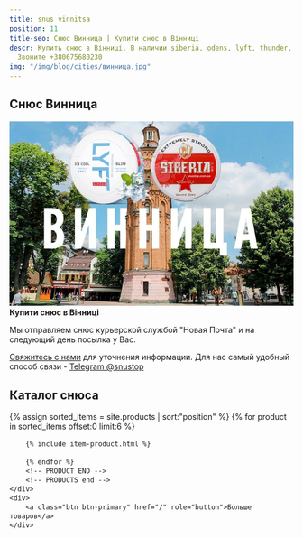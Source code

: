 ```yaml
---
title: snus vinnitsa
position: 11
title-seo: Снюс Винница | Купити снюс в Вінниці
descr: Купить снюс в Вінниці. В наличии siberia, odens, lyft, thunder, general и другие.
  Звоните +380675680230
img: "/img/blog/cities/винница.jpg"
---
```


<section class="mb-4">
	<h1>Снюс Винница</h1>
	<div class="row">
		<div class="col-md-7">
			<img class="img-fluid" src="/img/blog/cities/винница.jpg" alt="снюс в Вінниці">
		</div>
		<div class="col-md-5">
			<strong>Купити снюс в Вінниці</strong>
			<p>Мы отправляем снюс курьерской службой "Новая Почта" и на следующий день посылка у Вас.</p>
			<p><a href="#contactModal" data-toggle="modal" data-target="#contactModal">Свяжитесь с нами</a> для уточнения информации. Для нас самый удобный способ связи - <a href="//t.me/snustop" target="_blank" title="Telegram"><i class="icon-telegram"></i>Telegram @snustop</a></p>
		</div>
	</div>
</section>

<section class="mb-4">
	<h2>Каталог снюса</h2>
	<div class="row">
		<!-- PRODUCTS start -->
		<!-- PRODUCT START -->
		{% assign sorted_items = site.products | sort:"position" %}
		{% for product in sorted_items offset:0 limit:6 %}
		
		{% include item-product.html %}

		{% endfor %}
		<!-- PRODUCT END -->
		<!-- PRODUCTS end -->
	</div>
	<div>
		<a class="btn btn-primary" href="/" role="button">Больше товаров</a>
	</div>
</section>

